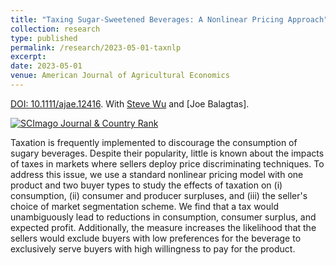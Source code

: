 ```yaml
---
title: "Taxing Sugar-Sweetened Beverages: A Nonlinear Pricing Approach"
collection: research
type: published
permalink: /research/2023-05-01-taxnlp
excerpt:
date: 2023-05-01
venue: American Journal of Agricultural Economics
---
```


[DOI: 10.1111/ajae.12416](https://doi.org/10.1111/ajae.12416). With [Steve Wu](https://ag.purdue.edu/department/agecon/directory.html#/sywu) and [Joe Balagtas].

<a href="https://www.scimagojr.com/journalsearch.php?q=69623&amp;tip=sid&amp;exact=no" title="SCImago Journal &amp; Country Rank"><img border="0" src="https://www.scimagojr.com/journal_img.php?id=69623" alt="SCImago Journal &amp; Country Rank"  /></a>

Taxation is frequently implemented to discourage the consumption of sugary beverages. Despite their popularity, little is known about the impacts of taxes in markets where sellers deploy price discriminating techniques. To address this issue, we use a standard nonlinear pricing model with one product and two buyer types to study the effects of taxation on (i) consumption, (ii) consumer and producer surpluses, and (iii)  the seller's choice of market segmentation scheme. We find that a tax would unambiguously lead to reductions in consumption, consumer surplus, and expected profit. Additionally, the measure increases the likelihood that the sellers would exclude buyers with low preferences for the beverage to exclusively serve buyers with high willingness to pay for the product.


